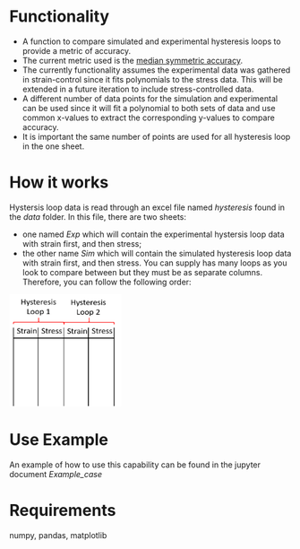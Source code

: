 # Functionality

* A function to compare simulated and experimental hysteresis loops to provide a metric of accuracy.
* The current metric used is the [median symmetric accuracy](https://doi.org/10.2172/1260362). 
* The currently functionality assumes the experimental data was gathered in strain-control since it fits polynomials to the stress data.  This will be extended in a future iteration to include stress-controlled data. 
* A different number of data points for the simulation and experimental can be used since it will fit a polynomial to both sets of data and use common x-values to extract the corresponding y-values to compare accuracy.
* It is important the same number of points are used for all hysteresis loop in the one sheet.

# How it works
Hystersis loop data is read through an excel file named *hysteresis* found in the *data* folder.  In this file, there are two sheets:
* one named *Exp* which will contain the experimental hystersis loop data with strain first, and then stress;
* the other name *Sim* which will contain the simulated hysteresis loop data with strain first, and then stress.
You can supply has many loops as you look to compare between but they must be as separate columns.  Therefore, you can follow the following order:
<img src="/Figures/data_structure.png" width="200" height="200">

# Use Example
An example of how to use this capability can be found in the jupyter document *Example_case*

# Requirements
numpy, pandas, matplotlib

